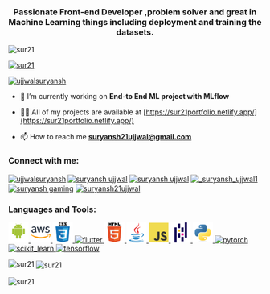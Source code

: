 <h3 align="center">Passionate Front-end Developer ,problem solver and great in Machine Learning things including deployment and training the datasets.</h3>

<p align="left"> <img src="https://komarev.com/ghpvc/?username=sur21&label=Profile%20views&color=0e75b6&style=flat" alt="sur21" /> </p>

<p align="left"> <a href="https://github.com/ryo-ma/github-profile-trophy"><img src="https://github-profile-trophy.vercel.app/?username=sur21" alt="sur21" /></a> </p>

<p align="left"> <a href="https://twitter.com/ujjwalsuryansh" target="blank"><img src="https://img.shields.io/twitter/follow/ujjwalsuryansh?logo=twitter&style=for-the-badge" alt="ujjwalsuryansh" /></a> </p>

- 🔭 I’m currently working on **End-to End ML project with MLflow**

- 👨‍💻 All of my projects are available at [https://sur21portfolio.netlify.app/](https://sur21portfolio.netlify.app/)

- 📫 How to reach me **suryansh21ujjwal@gmail.com**

<h3 align="left">Connect with me:</h3>
<p align="left">
<a href="https://twitter.com/ujjwalsuryansh" target="blank"><img align="center" src="https://raw.githubusercontent.com/rahuldkjain/github-profile-readme-generator/master/src/images/icons/Social/twitter.svg" alt="ujjwalsuryansh" height="30" width="40" /></a>
<a href="https://linkedin.com/in/suryansh ujjwal" target="blank"><img align="center" src="https://raw.githubusercontent.com/rahuldkjain/github-profile-readme-generator/master/src/images/icons/Social/linked-in-alt.svg" alt="suryansh ujjwal" height="30" width="40" /></a>
<a href="https://fb.com/suryansh ujjwal" target="blank"><img align="center" src="https://raw.githubusercontent.com/rahuldkjain/github-profile-readme-generator/master/src/images/icons/Social/facebook.svg" alt="suryansh ujjwal" height="30" width="40" /></a>
<a href="https://instagram.com/_suryansh_ujjwal1" target="blank"><img align="center" src="https://raw.githubusercontent.com/rahuldkjain/github-profile-readme-generator/master/src/images/icons/Social/instagram.svg" alt="_suryansh_ujjwal1" height="30" width="40" /></a>
<a href="https://www.youtube.com/c/suryansh gaming" target="blank"><img align="center" src="https://raw.githubusercontent.com/rahuldkjain/github-profile-readme-generator/master/src/images/icons/Social/youtube.svg" alt="suryansh gaming" height="30" width="40" /></a>
<a href="https://www.leetcode.com/suryansh21ujjwal" target="blank"><img align="center" src="https://raw.githubusercontent.com/rahuldkjain/github-profile-readme-generator/master/src/images/icons/Social/leet-code.svg" alt="suryansh21ujjwal" height="30" width="40" /></a>
</p>

<h3 align="left">Languages and Tools:</h3>
<p align="left"> <a href="https://developer.android.com" target="_blank" rel="noreferrer"> <img src="https://raw.githubusercontent.com/devicons/devicon/master/icons/android/android-original-wordmark.svg" alt="android" width="40" height="40"/> </a> <a href="https://aws.amazon.com" target="_blank" rel="noreferrer"> <img src="https://raw.githubusercontent.com/devicons/devicon/master/icons/amazonwebservices/amazonwebservices-original-wordmark.svg" alt="aws" width="40" height="40"/> </a> <a href="https://www.w3schools.com/css/" target="_blank" rel="noreferrer"> <img src="https://raw.githubusercontent.com/devicons/devicon/master/icons/css3/css3-original-wordmark.svg" alt="css3" width="40" height="40"/> </a> <a href="https://flutter.dev" target="_blank" rel="noreferrer"> <img src="https://www.vectorlogo.zone/logos/flutterio/flutterio-icon.svg" alt="flutter" width="40" height="40"/> </a> <a href="https://www.w3.org/html/" target="_blank" rel="noreferrer"> <img src="https://raw.githubusercontent.com/devicons/devicon/master/icons/html5/html5-original-wordmark.svg" alt="html5" width="40" height="40"/> </a> <a href="https://www.java.com" target="_blank" rel="noreferrer"> <img src="https://raw.githubusercontent.com/devicons/devicon/master/icons/java/java-original.svg" alt="java" width="40" height="40"/> </a> <a href="https://developer.mozilla.org/en-US/docs/Web/JavaScript" target="_blank" rel="noreferrer"> <img src="https://raw.githubusercontent.com/devicons/devicon/master/icons/javascript/javascript-original.svg" alt="javascript" width="40" height="40"/> </a> <a href="https://pandas.pydata.org/" target="_blank" rel="noreferrer"> <img src="https://raw.githubusercontent.com/devicons/devicon/2ae2a900d2f041da66e950e4d48052658d850630/icons/pandas/pandas-original.svg" alt="pandas" width="40" height="40"/> </a> <a href="https://www.python.org" target="_blank" rel="noreferrer"> <img src="https://raw.githubusercontent.com/devicons/devicon/master/icons/python/python-original.svg" alt="python" width="40" height="40"/> </a> <a href="https://pytorch.org/" target="_blank" rel="noreferrer"> <img src="https://www.vectorlogo.zone/logos/pytorch/pytorch-icon.svg" alt="pytorch" width="40" height="40"/> </a> <a href="https://scikit-learn.org/" target="_blank" rel="noreferrer"> <img src="https://upload.wikimedia.org/wikipedia/commons/0/05/Scikit_learn_logo_small.svg" alt="scikit_learn" width="40" height="40"/> </a> <a href="https://www.tensorflow.org" target="_blank" rel="noreferrer"> <img src="https://www.vectorlogo.zone/logos/tensorflow/tensorflow-icon.svg" alt="tensorflow" width="40" height="40"/> </a> </p>

<p><img align="left" src="https://github-readme-stats.vercel.app/api/top-langs?username=sur21&show_icons=true&locale=en&layout=compact" alt="sur21" /></p>

<p>&nbsp;<img align="center" src="https://github-readme-stats.vercel.app/api?username=sur21&show_icons=true&locale=en" alt="sur21" /></p>

<p><img align="center" src="https://github-readme-streak-stats.herokuapp.com/?user=sur21&" alt="sur21" /></p>
